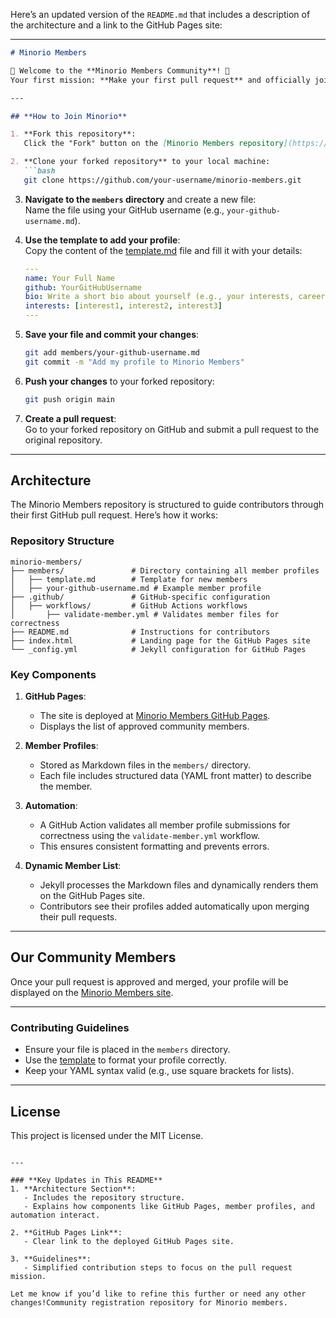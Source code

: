 Here’s an updated version of the `README.md` that includes a description of the architecture and a link to the GitHub Pages site:

---

```markdown
# Minorio Members

🎉 Welcome to the **Minorio Members Community**! 🎉  
Your first mission: **Make your first pull request** and officially join Minorio.

---

## **How to Join Minorio**

1. **Fork this repository**:  
   Click the "Fork" button on the [Minorio Members repository](https://github.com/minorio-core/minorio-members).

2. **Clone your forked repository** to your local machine:  
   ```bash
   git clone https://github.com/your-username/minorio-members.git
   ```

3. **Navigate to the `members` directory** and create a new file:  
   Name the file using your GitHub username (e.g., `your-github-username.md`).

4. **Use the template to add your profile**:  
   Copy the content of the [template.md](members/template.md) file and fill it with your details:
   ```yaml
   ---
   name: Your Full Name
   github: YourGitHubUsername
   bio: Write a short bio about yourself (e.g., your interests, career, or hobbies).
   interests: [interest1, interest2, interest3]
   ---
   ```

5. **Save your file and commit your changes**:  
   ```bash
   git add members/your-github-username.md
   git commit -m "Add my profile to Minorio Members"
   ```

6. **Push your changes** to your forked repository:  
   ```bash
   git push origin main
   ```

7. **Create a pull request**:  
   Go to your forked repository on GitHub and submit a pull request to the original repository.

---

## **Architecture**

The Minorio Members repository is structured to guide contributors through their first GitHub pull request. Here’s how it works:

### **Repository Structure**
```
minorio-members/
├── members/               # Directory containing all member profiles
│   ├── template.md        # Template for new members
│   ├── your-github-username.md # Example member profile
├── .github/               # GitHub-specific configuration
│   ├── workflows/         # GitHub Actions workflows
│       ├── validate-member.yml # Validates member files for correctness
├── README.md              # Instructions for contributors
├── index.html             # Landing page for the GitHub Pages site
└── _config.yml            # Jekyll configuration for GitHub Pages
```

### **Key Components**
1. **GitHub Pages**:
   - The site is deployed at [Minorio Members GitHub Pages](https://minorio-core.github.io/minorio-members/).
   - Displays the list of approved community members.

2. **Member Profiles**:
   - Stored as Markdown files in the `members/` directory.
   - Each file includes structured data (YAML front matter) to describe the member.

3. **Automation**:
   - A GitHub Action validates all member profile submissions for correctness using the `validate-member.yml` workflow.
   - This ensures consistent formatting and prevents errors.

4. **Dynamic Member List**:
   - Jekyll processes the Markdown files and dynamically renders them on the GitHub Pages site.
   - Contributors see their profiles added automatically upon merging their pull requests.

---

## **Our Community Members**
Once your pull request is approved and merged, your profile will be displayed on the [Minorio Members site](https://minorio-core.github.io/minorio-members/).

---

### **Contributing Guidelines**
- Ensure your file is placed in the `members` directory.
- Use the [template](members/template.md) to format your profile correctly.
- Keep your YAML syntax valid (e.g., use square brackets for lists).

---

## **License**
This project is licensed under the MIT License.
```

---

### **Key Updates in This README**
1. **Architecture Section**:
   - Includes the repository structure.
   - Explains how components like GitHub Pages, member profiles, and automation interact.

2. **GitHub Pages Link**:
   - Clear link to the deployed GitHub Pages site.

3. **Guidelines**:
   - Simplified contribution steps to focus on the pull request mission.

Let me know if you’d like to refine this further or need any other changes!Community registration repository for Minorio members.
